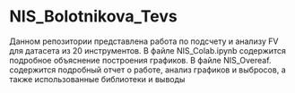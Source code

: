 # NIS_Bolotnikova_Tevs
Данном репозитории представлена работа по подсчету и анализу FV для датасета из 20 инструментов. В файле NIS_Colab.ipynb 
содержится подробное объяснение построения графиков. В файле NIS_Overeaf. содержится подробный отчет о работе, анализ 
графиков и выбросов, а также использованные библиотеки и выводы
